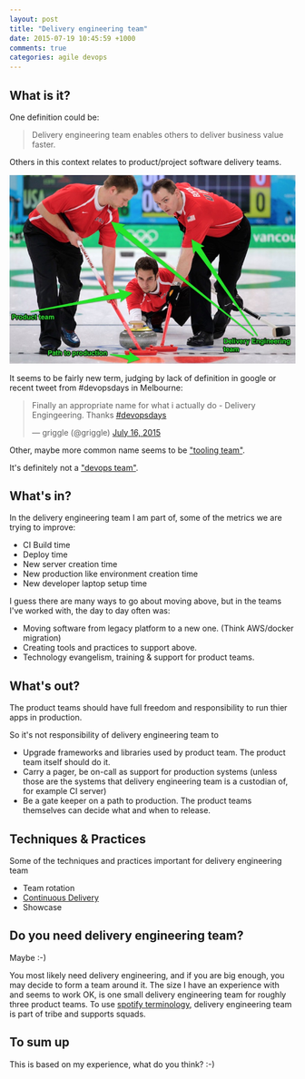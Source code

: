 ```yaml
---
layout: post
title: "Delivery engineering team"
date: 2015-07-19 10:45:59 +1000
comments: true
categories: agile devops
---
```


## What is it?

One definition could be:

> Delivery engineering team enables others to deliver business value faster.

Others in this context relates to product/project software delivery teams.

<img itemprop="image" src="/images/deleng.jpg"/>

It seems to be fairly new term, judging by lack of definition in google or recent tweet from #devopsdays in Melbourne:

<blockquote class="twitter-tweet" lang="en"><p lang="en" dir="ltr">Finally an appropriate name for what i actually do - Delivery Engingeering. Thanks <a href="https://twitter.com/hashtag/devopsdays?src=hash">#devopsdays</a></p>&mdash; griggle (@griggle) <a href="https://twitter.com/griggle/status/621483550974439425">July 16, 2015</a></blockquote>
<script async src="//platform.twitter.com/widgets.js" charset="utf-8"></script>

Other, maybe more common name seems to be ["tooling team"](https://www.rallydev.com/blog/engineering/you-don-t-need-devops-team-you-need-tools-team).

It's definitely not a ["devops team"](http://www.thoughtworks.com/radar/techniques/separate-devops-team).

## What's in?

In the delivery engineering team I am part of, some of the metrics we are trying to improve:

* CI Build time
* Deploy time
* New server creation time
* New production like environment creation time
* New developer laptop setup time

I guess there are many ways to go about moving above, but in the teams I've worked with, the day to day often was:

* Moving software from legacy platform to a new one. (Think AWS/docker migration)
* Creating tools and practices to support above.
* Technology evangelism, training & support for product teams.

## What's out?

The product teams should have full freedom and responsibility to run thier apps in production.

So it's not responsibility of delivery engineering team to

* Upgrade frameworks and libraries used by product team. The product team itself should do it.
* Carry a pager, be on-call as support for production systems (unless those are the systems that delivery engineering team is a custodian of, for example CI server)
* Be a gate keeper on a path to production. The product teams themselves can decide what and when to release.

## Techniques & Practices

Some of the techniques and practices important for delivery engineering team

* Team rotation
* [Continuous Delivery](http://martinfowler.com/bliki/ContinuousDelivery.html)
* Showcase


## Do you need delivery engineering team?

Maybe :-)

You most likely need delivery engineering, and if you are big enough, you may decide to form a team around it. The size I have an experience with and seems to work OK, is one small delivery engineering team for roughly three product teams. To use [spotify terminology](http://blog.crisp.se/2012/11/14/henrikkniberg/scaling-agile-at-spotify), delivery engineering team is part of tribe and supports squads.

## To sum up

This is based on my experience, what do you think? :-)

